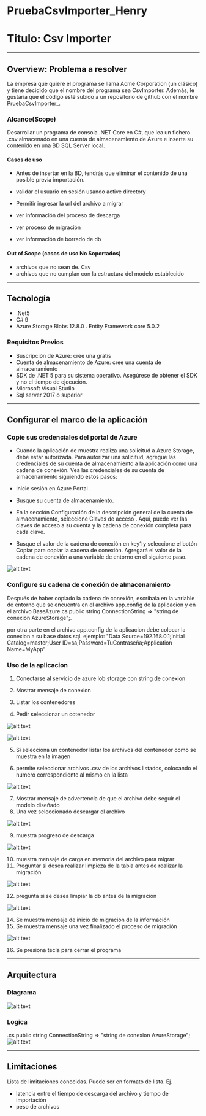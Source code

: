 # PruebaCsvImporter_Henry
# Titulo: Csv Importer
---
## Overview: Problema a resolver

La empresa que quiere el programa se llama Acme Corporation (un clásico) y tiene decidido que el nombre del programa sea CsvImporter. Además, le gustaría que el código esté subido a un repositorio de github con el nombre PruebaCsvImporter_<Autor>.

### Alcance(Scope)

Desarrollar un programa de consola .NET Core en C#, que lea un fichero .csv almacenado en una cuenta de almacenamiento de Azure e inserte su contenido en una BD SQL Server local.

#### Casos de uso

* Antes de insertar en la BD, tendrás que eliminar el contenido de una posible previa importación.

* validar el usuario en sesión usando active directory

* Permitir ingresar la url del archivo a migrar

* ver información del proceso de descarga

* ver proceso de migración

* ver información de borrado de db

#### Out of Scope (casos de uso No Soportados)

* archivos que no sean de. Csv
* archivos que no cumplan con la estructura del modelo establecido
---
## Tecnología
- .Net5
- C# 9
- Azure Storage Blobs 12.8.0
. Entity Framework core 5.0.2

### Requisitos Previos

- Suscripción de Azure: cree una gratis
- Cuenta de almacenamiento de Azure: cree una cuenta de almacenamiento
- SDK de .NET 5 para su sistema operativo. Asegúrese de obtener el SDK y no el tiempo de ejecución.
- Microsoft Visual Studio 
- Sql server 2017 o superior
---
## Configurar el marco de la aplicación

### Copie sus credenciales del portal de Azure

- Cuando la aplicación de muestra realiza una solicitud a Azure Storage, debe estar autorizada. Para autorizar una solicitud, agregue las credenciales de su cuenta de almacenamiento a la aplicación como una cadena de conexión. Vea las credenciales de su cuenta de almacenamiento siguiendo estos pasos:

- Inicie sesión en Azure Portal .

- Busque su cuenta de almacenamiento.

- En la sección Configuración de la descripción general de la cuenta de almacenamiento, seleccione Claves de acceso . Aquí, puede ver las claves de acceso a su cuenta y la cadena de conexión completa para cada clave.

- Busque el valor de la cadena de conexión en key1 y seleccione el botón Copiar para copiar la cadena de conexión. Agregará el valor de la cadena de conexión a una variable de entorno en el siguiente paso.

![alt text](https://docs.microsoft.com/en-us/azure/includes/media/storage-copy-connection-string-portal/portal-connection-string.png)

### Configure su cadena de conexión de almacenamiento
Después de haber copiado la cadena de conexión, escríbala en la variable de entorno que se encuentra en el archivo app.config de la aplicacion <StorageConnectionString> y en el archivo BaseAzure.cs public string ConnectionString => "string de conexion AzureStorage";.
  
por otra parte en el archivo app.config de la aplicacion <DefaultConnection> debe colocar la conexion a su base datos sql.
  ejemplo: "Data Source=192.168.0.1;Initial Catalog=master;User ID=sa;Password=TuContraseña;Application Name=MyApp"

### Uso de la aplicacion
1.	Conectarse al servicio de azure lob storage con string de conexion
2.	Mostrar mensaje de conexion

3.	Listar los contenedores 
4.	Pedir seleccionar un cotenedor 

![alt text](https://github.com/H3MH/PruebaCsvImporter_Henry/blob/main/assets/Saliudo.png)

![alt text](https://github.com/H3MH/PruebaCsvImporter_Henry/blob/main/assets/contenedor.png)

5.	Si selecciona un contenedor listar los archivos del contenedor como se muestra en la imagen 

6. permite seleccionar archivos .csv de los archivos listados, colocando el numero correspondiente al mismo en la lista

![alt text](https://github.com/H3MH/PruebaCsvImporter_Henry/blob/main/assets/ListaArchivos.png)

7.	Mostrar mensaje de advertencia de que el archivo debe seguir el modelo diseñado
8.	Una vez seleccionado descargar el archivo

![alt text](https://github.com/H3MH/PruebaCsvImporter_Henry/blob/main/assets/Archivo.png)

9.	muestra progreso de descarga

![alt text](https://github.com/H3MH/PruebaCsvImporter_Henry/blob/main/assets/descarga.png)

10.	muestra mensaje de carga en memoria del archivo para migrar
11.	Preguntar si desea realizar limpieza de la tabla antes de realizar la migración

![alt text](https://github.com/H3MH/PruebaCsvImporter_Henry/blob/main/assets/Limpieza.png)

12.	pregunta si se desea limpiar la db antes de la migracion

![alt text](https://github.com/H3MH/PruebaCsvImporter_Henry/blob/main/assets/limpiezaLista.png)

14.	Se muestra mensaje de inicio de migración de la información
15.	Se muestra mensaje una vez finalizado el proceso de migración

![alt text](https://github.com/H3MH/PruebaCsvImporter_Henry/blob/main/assets/fin.png)

16.	Se presiona tecla para cerrar el programa


---
## Arquitectura

### Diagrama

![alt text](https://github.com/H3MH/PruebaCsvImporter_Henry/blob/main/assets/arquitectura.png)

### Logica
.cs public string ConnectionString => "string de conexion AzureStorage";
![alt text](https://github.com/H3MH/PruebaCsvImporter_Henry/blob/main/assets/logica.png)

---

## Limitaciones
Lista de limitaciones conocidas. Puede ser en formato de lista.
Ej.
* latencia entre el tiempo de descarga del archivo y tiempo de importación
* peso de archivos 

